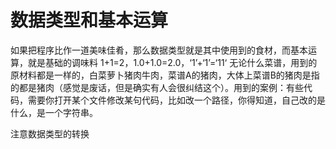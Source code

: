 # 数据类型和基本运算

如果把程序比作一道美味佳肴，那么数据类型就是其中使用到的食材，而基本运算，就是基础的调味料
1+1=2，1.0+1.0=2.0，‘1’+‘1’=‘11‘ 无论什么菜谱，用到的原材料都是一样的，白菜萝卜猪肉牛肉，菜谱A的猪肉，大体上菜谱B的猪肉是指的都是猪肉（感觉是废话，但是确实有人会很纠结这个）。用到的案例：有些代码，需要你打开某个文件修改某句代码，比如改一个路径，你得知道，自己改的是什么，是一个字符串。

注意数据类型的转换